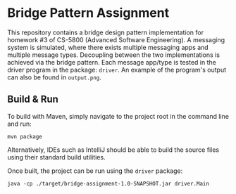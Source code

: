 # Bridge Pattern Assignment

This repository contains a bridge design pattern implementation for homework #3 of CS-5800 (Advanced Software Engineering).
A messaging system is simulated, where there exists multiple messaging apps and multiple message types. Decoupling
between the two implementations is achieved via the bridge pattern. Each message app/type is tested in the driver program 
in the package: `driver`. An example of the program's output can also be found in `output.png`.

## Build & Run

To build with Maven, simply navigate to the project root in the command line and run:

```shell
mvn package
```

Alternatively, IDEs such as IntelliJ should be able to build the source files using their standard build utilities.

Once built, the project can be run using the `driver` package:

```shell
java -cp ./target/bridge-assignment-1.0-SNAPSHOT.jar driver.Main
```
